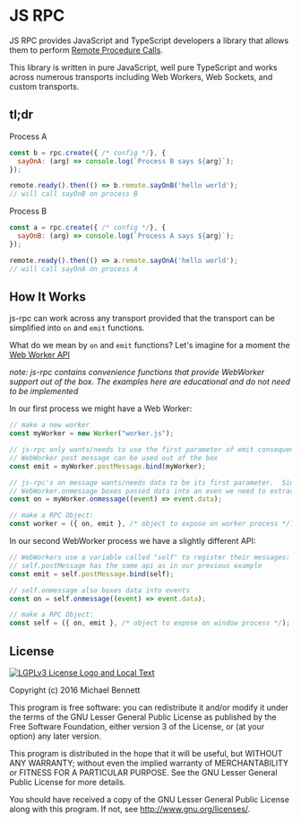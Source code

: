 # JS RPC

JS RPC provides JavaScript and TypeScript developers a library that allows them
to perform [Remote Procedure Calls](https://en.wikipedia.org/wiki/Remote_procedure_call "Wikipedia Entry for RPC").

This library is written in pure JavaScript, well pure TypeScript and works 
across numerous transports including Web Workers, Web Sockets, and custom 
transports.

## tl;dr

Process A
```js
const b = rpc.create({ /* config */}, {
  sayOnA: (arg) => console.log(`Process B says ${arg}`);
});

remote.ready().then(() => b.remote.sayOnB('hello world');
// will call sayOnB on process B
```

Process B
```js
const a = rpc.create({ /* config */}, {
  sayOnB: (arg) => console.log(`Process A says ${arg}`);
});

remote.ready().then(() => a.remote.sayOnA('hello world');
// will call sayOnA on process A
```

## How It Works

js-rpc can work across any transport provided that the transport can be
simplified into `on` and `emit` functions.

What do we mean by `on` and `emit` functions?  Let's imagine for a moment the
[Web Worker API](https://developer.mozilla.org/en-US/docs/Web/API/Web_Workers_API/Using_web_workers "MDN: Using Web Workers")

_note: js-rpc contains convenience functions that provide WebWorker support out
of the box.  The examples here are educational and *do not* need to be 
implemented_

In our first process we might have a Web Worker:

```js
// make a new worker
const myWorker = new Worker("worker.js");

// js-rpc only wants/needs to use the first parameter of emit consequently the
// WebWorker post message can be used out of the box
const emit = myWorker.postMessage.bind(myWorker);

// js-rpc's on message wants/needs data to be its first parameter.  Since
// WebWorker.onmessage boxes passed data into an even we need to extract it
const on = myWorker.onmessage((event) => event.data);

// make a RPC Object:
const worker = ({ on, emit }, /* object to expose on worker process */);
```

In our second WebWorker process we have a slightly different API:

```js
// WebWorkers use a variable called "self" to register their messages:
// self.postMessage has the same api as in our previous example
const emit = self.postMessage.bind(self);

// self.onmessage also boxes data into events
const on = self.onmessage((event) => event.data);

// make a RPC Object:
const self = ({ on, emit }, /* object to expose on window process */);
```



## License

[![LGPLv3 License Logo and Local Text][licenseImage]][licenseText]

[licenseImage]: https://www.gnu.org/graphics/lgplv3-147x51.png "LGPLv3 logo"
[licenseText]: ./LICENSE "LGPLv3 Full Text"

Copyright (c) 2016 Michael Bennett

This program is free software: you can redistribute it and/or modify
it under the terms of the GNU Lesser General Public License as published by
the Free Software Foundation, either version 3 of the License, or
(at your option) any later version.

This program is distributed in the hope that it will be useful,
but WITHOUT ANY WARRANTY; without even the implied warranty of
MERCHANTABILITY or FITNESS FOR A PARTICULAR PURPOSE.  See the
GNU Lesser General Public License for more details.

You should have received a copy of the GNU Lesser General Public License
along with this program.  If not, see <http://www.gnu.org/licenses/>.
